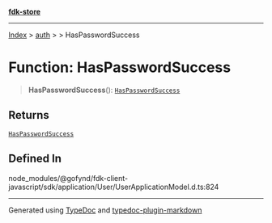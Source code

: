 [**fdk-store**](../../../README.md)
***

[Index](../../../API.md) > [auth](../../README.md) > [<internal>](../README.md) > HasPasswordSuccess

# Function: HasPasswordSuccess

> **HasPasswordSuccess**(): [`HasPasswordSuccess`](../type-aliases/type-alias.HasPasswordSuccess.md)

## Returns

[`HasPasswordSuccess`](../type-aliases/type-alias.HasPasswordSuccess.md)

## Defined In

node\_modules/@gofynd/fdk-client-javascript/sdk/application/User/UserApplicationModel.d.ts:824

***
Generated using [TypeDoc](https://typedoc.org/) and [typedoc-plugin-markdown](https://www.npmjs.com/package/typedoc-plugin-markdown)
